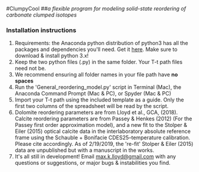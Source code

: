 #ClumpyCool
##_a flexible program for modeling solid-state reordering of carbonate clumped isotopes_
### Installation instructions
1. Requirements: the Anaconda python distribution of python3 has all the packages and dependencies you'll need. Get it [here](https://www.anaconda.com/download/). Make sure to download & install python 3.x!
2. Keep the two python files (.py) in the same folder. Your T-t path files need not be.
3. We recommend ensuring all folder names in your file path have __no spaces__
4. Run the 'General_reordering_model.py' script in Terminal (Mac), the Anaconda Command Prompt (Mac & PC), or Spyder (Mac & PC)
5. Import your T-t path using the included template as a guide. Only the first two columns of the spreadsheet will be read by the script.
6. Dolomite reordering parameters are from Lloyd et al., GCA, (2018). Calcite reordering parameters are from Passey & Henkes (2012) (For the Passey first order approximation model), and a new fit to the Stolper & Eiler (2015) optical calcite data in the interlaboratory absolute reference frame using the Schauble + Bonifacie CDES25–temperature calibration. Please cite accordingly. As of 2/19/2019, the 're-fit' Stolper & Eiler (2015) data are unpublished but with a manuscript in the works.
7. It's all still in development! Email max.k.lloyd@gmail.com with any questions or suggestions, or major bugs & instabilities you find.
